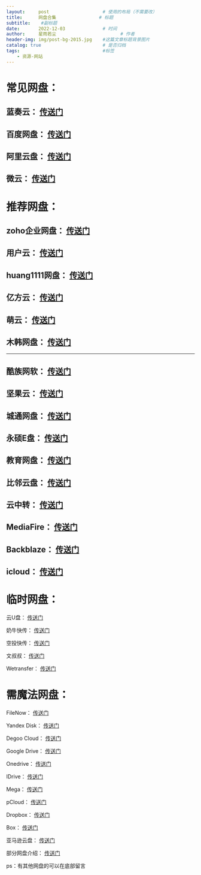 ```yaml
---
layout:     post   				    # 使用的布局（不需要改）
title:      网盘合集 				# 标题 
subtitle:    #副标题
date:       2022-12-03 				# 时间
author:     星雨若尘 						# 作者
header-img: img/post-bg-2015.jpg 	#这篇文章标题背景图片
catalog: true 						# 是否归档
tags:								#标签
    - 资源-网站
---
```

# 常见网盘：

## 蓝奏云： [传送门](https://up.woozooo.com/account.php?action=login&ref=/mydisk.php) 

## 百度网盘： [传送门](https://pan.baidu.com/login)

## 阿里云盘： [传送门](https://www.aliyundrive.com/) 

## 微云： [传送门](https://www.weiyun.com) 

# 推荐网盘：

## zoho企业网盘： [传送门](https://www.zoho.com.cn/workdrive/?zsrc=fromproduct) 

## 用户云： [传送门](https://userscloud.com/)

## huang1111网盘： [传送门](https://pan.huang1111.cn/login) 

## 亿方云： [传送门](https://wap.fangcloud.com/) 

## 萌云： [传送门](https://moecloud.cn/) 

## 木韩网盘： [传送门](https://pan.muhanpan.ga/login) 


------------



## 酷族网软： [传送门](https://www.kzwr.com/)

## 坚果云： [传送门](https://www.jianguoyun.com/d/login) 

## 城通网盘： [传送门](https://www.ctfile.com/index.php?skip_app=1) 

## 永硕E盘： [传送门](http://www.ys168.com/) 

## 教育网盘： [传送门](http://edudisk.cn/)

## 比邻云盘： [传送门](https://www.bilnn.com/) 

## 云中转： [传送门](https://www.yzzpan.com/welcome/) 

## MediaFire： [传送门](https://www.mediafire.com/) 

## Backblaze： [传送门](https://www.backblaze.com)

## icloud： [传送门](https://www.icloud.com) 

# 临时网盘：

云U盘： [传送门](http://m.qingwendang.com/) 

奶牛快传： [传送门](https://cowtransfer.com/)

空投快传： [传送门](https://airportal.cn/) 

文叔叔： [传送门](https://www.wenshushu.cn/) 

Wetransfer： [传送门](https://wetransfer.com/upload) 

# 需魔法网盘：

FileNow： [传送门](https://d.kuku.lu/) 

Yandex Disk： [传送门](https://disk.yandex.com/)

Degoo Cloud： [传送门](https://degoo.com/) 

Google Drive： [传送门](https://www.google.com/drive/) 

Onedrive： [传送门](https://onedrive.live.com/) 

IDrive： [传送门](https://www.idrive.com/) 

Mega： [传送门](https://mega.nz/)

pCloud： [传送门](https://www.pcloud.com/) 

Dropbox： [传送门](https://www.dropbox.com/) 

Box： [传送门](https://www.box.com/) 

亚马逊云盘： [传送门](https://www.goodcloudstorage.net/go/amazoncloud) 

部分网盘介绍： [传送门](https://zhuanlan.zhihu.com/p/97798044) 

ps：有其他网盘的可以在底部留言
